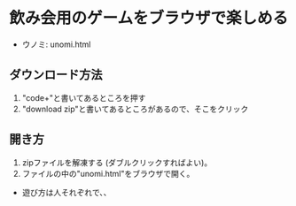 # 飲み会用のゲームをブラウザで楽しめる
- ウノミ: unomi.html

## ダウンロード方法
1. "code+"と書いてあるところを押す
2. "download zip"と書いてあるところがあるので、そこをクリック

## 開き方
1. zipファイルを解凍する (ダブルクリックすればよい)。
2. ファイルの中の"unomi.html"をブラウザで開く。

- 遊び方は人それぞれで、、
